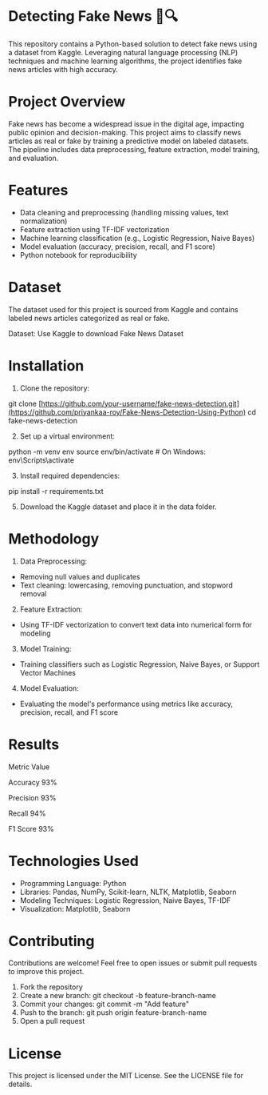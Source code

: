 # Detecting Fake News 📰🔍
This repository contains a Python-based solution to detect fake news using a dataset from Kaggle. Leveraging natural language processing (NLP) techniques and machine learning algorithms, the project identifies fake news articles with high accuracy.
# Project Overview
Fake news has become a widespread issue in the digital age, impacting public opinion and decision-making. This project aims to classify news articles as real or fake by training a predictive model on labeled datasets. The pipeline includes data preprocessing, feature extraction, model training, and evaluation.

# Features
- Data cleaning and preprocessing (handling missing values, text normalization)
- Feature extraction using TF-IDF vectorization
- Machine learning classification (e.g., Logistic Regression, Naive Bayes)
- Model evaluation (accuracy, precision, recall, and F1 score)
- Python notebook for reproducibility

# Dataset
The dataset used for this project is sourced from Kaggle and contains labeled news articles categorized as real or fake.

Dataset: Use Kaggle to download Fake News Dataset

# Installation

1. Clone the repository:

git clone [https://github.com/your-username/fake-news-detection.git](https://github.com/priyankaa-roy/Fake-News-Detection-Using-Python)
cd fake-news-detection

2. Set up a virtual environment:

python -m venv env
source env/bin/activate      # On Windows: env\Scripts\activate

3. Install required dependencies:

pip install -r requirements.txt

5. Download the Kaggle dataset and place it in the data folder.


# Methodology

1. Data Preprocessing:
- Removing null values and duplicates
- Text cleaning: lowercasing, removing punctuation, and stopword removal

2. Feature Extraction:
- Using TF-IDF vectorization to convert text data into numerical form for modeling

3. Model Training:
- Training classifiers such as Logistic Regression, Naive Bayes, or Support Vector Machines

4. Model Evaluation:
- Evaluating the model's performance using metrics like accuracy, precision, recall, and F1 score

# Results
Metric	Value

Accuracy	93%

Precision	93%

Recall	94%

F1 Score	93%


# Technologies Used
- Programming Language: Python
- Libraries: Pandas, NumPy, Scikit-learn, NLTK, Matplotlib, Seaborn
- Modeling Techniques: Logistic Regression, Naive Bayes, TF-IDF
- Visualization: Matplotlib, Seaborn

# Contributing
Contributions are welcome! Feel free to open issues or submit pull requests to improve this project.
1. Fork the repository
2. Create a new branch: git checkout -b feature-branch-name
3. Commit your changes: git commit -m "Add feature"
4. Push to the branch: git push origin feature-branch-name
5. Open a pull request

# License
This project is licensed under the MIT License. See the LICENSE file for details.
